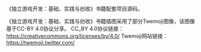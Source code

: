 《独立游戏开发：基础、实践与创收》书籍配套项目源码。

《独立游戏开发：基础、实践与创收》书籍插图采用了部分Twemoji图像，该图像基于CC-BY 4.0协议分享。
CC_BY 4.0协议链接：https://creativecommons.org/licenses/by/4.0/
Twemoji网站链接：https://twemoji.twitter.com/

